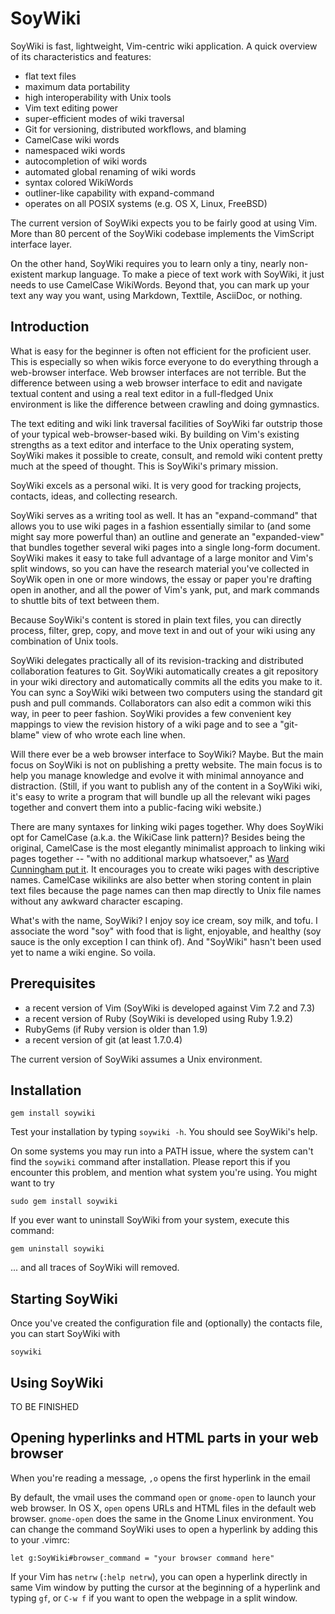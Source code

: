 # SoyWiki

SoyWiki is fast, lightweight, Vim-centric wiki application. A quick
overview of its characteristics and features:

* flat text files
* maximum data portability
* high interoperability with Unix tools
* Vim text editing power
* super-efficient modes of wiki traversal 
* Git for versioning, distributed workflows, and blaming
* CamelCase wiki words
* namespaced wiki words
* autocompletion of wiki words
* automated global renaming of wiki words
* syntax colored WikiWords
* outliner-like capability with expand-command 
* operates on all POSIX systems (e.g. OS X, Linux, FreeBSD)

The current version of SoyWiki expects you to be fairly good at using
Vim. More than 80 percent of the SoyWiki codebase implements the
VimScript interface layer.

On the other hand, SoyWiki requires you to learn only a tiny, nearly
non-existent markup language.  To make a piece of text work with
SoyWiki, it just needs to use CamelCase WikiWords.  Beyond that, you can
mark up your text any way you want, using Markdown, Texttile, AsciiDoc,
or nothing.

## Introduction

What is easy for the beginner is often not efficient for the proficient
user.  This is especially so when wikis force everyone to do everything
through a web-browser interface.  Web browser interfaces are not
terrible.  But the difference between using a web browser interface to
edit and navigate textual content and using a real text editor in a
full-fledged Unix environment is like the difference between crawling
and doing gymnastics.

The text editing and wiki link traversal facilities of SoyWiki far outstrip
those of your typical web-browser-based wiki.  By building on Vim's
existing strengths as a text editor and interface to the Unix operating
system, SoyWiki makes it possible to create, consult, and remold wiki
content pretty much at the speed of thought. This is SoyWiki's primary
mission.

SoyWiki excels as a personal wiki. It is very good for tracking
projects, contacts, ideas, and collecting research. 

SoyWiki serves as a writing tool as well. It has an "expand-command"
that allows you to use wiki pages in a fashion essentially similar to
(and some might say more powerful than) an outline and generate an
"expanded-view" that bundles together several wiki pages into a single
long-form document.  SoyWiki makes it easy to take full advantage of a
large monitor and Vim's split windows, so you can have the research
material you've collected in SoyWik open in one or more windows, the
essay or paper you're drafting open in another, and all the 
power of Vim's yank, put, and mark commands to shuttle bits of text
between them.

Because SoyWiki's content is stored in plain text files, you can
directly process, filter, grep, copy, and move text in and out of your
wiki using any combination of Unix tools.

SoyWiki delegates practically all of its revision-tracking and
distributed collaboration features to Git.  SoyWiki automatically
creates a git repository in your wiki directory and automatically
commits all the edits you make to it.  You can sync a SoyWiki wiki
between two computers using the standard git push and pull commands.
Collaborators can also edit a common wiki this way, in peer to peer
fashion. SoyWiki provides a few convenient key mappings to view the
revision history of a wiki page and to see a "git-blame" view of who
wrote each line when.

Will there ever be a web browser interface to SoyWiki? Maybe. But the
main focus on SoyWiki is not on publishing a pretty website. The main
focus is to help you manage knowledge and evolve it with minimal
annoyance and distraction.  (Still, if you want to publish any of the
content in a SoyWiki wiki, it's easy to write a program that will bundle
up all the relevant wiki pages together and convert them into a
public-facing wiki website.)

There are many syntaxes for linking wiki pages together. Why does
SoyWiki opt for CamelCase (a.k.a. the WikiCase link pattern)? Besides
being the original, CamelCase is the most elegantly minimalist approach
to linking wiki pages together -- "with no additional markup
whatsoever," as [Ward Cunningham put it][ward].  It encourages you to
create wiki pages with descriptive names.  CamelCase wikilinks are also
better when storing content in plain text files because the page names
can then map directly to Unix file names without any awkward character
escaping.

[ward]:http://c2.com/cgi/wiki?WikiCase

What's with the name, SoyWiki? I enjoy soy ice cream, soy milk, and
tofu. I associate the word "soy" with food that is light, enjoyable, and
healthy (soy sauce is the only exception I can think of). And "SoyWiki"
hasn't been used yet to name a wiki engine. So voila.


## Prerequisites

* a recent version of Vim (SoyWiki is developed against Vim 7.2 and 7.3)
* a recent version of Ruby (SoyWiki is developed using Ruby 1.9.2)
* RubyGems (if Ruby version is older than 1.9)
* a recent version of git (at least 1.7.0.4)

The current version of SoyWiki assumes a Unix environment. 


## Installation

    gem install soywiki

Test your installation by typing `soywiki -h`. You should see SoyWiki's help.

On some systems you may run into a PATH issue, where the system can't find the
`soywiki` command after installation. Please report this if you encounter this
problem, and mention what system you're using. You might want to try 

    sudo gem install soywiki

If you ever want to uninstall SoyWiki from your system, execute this command:

    gem uninstall soywiki

... and all traces of SoyWiki will removed.

## Starting SoyWiki

Once you've created the configuration file and (optionally) the contacts file,
you can start SoyWiki with

    soywiki

## Using SoyWiki


TO BE FINISHED


## Opening hyperlinks and HTML parts in your web browser

When you're reading a message, `,o` opens the first hyperlink in the email

By default, the vmail uses the command `open` or `gnome-open` to launch your
web browser. In OS X, `open` opens URLs and HTML files in the default web
browser.  `gnome-open` does the same in the Gnome Linux environment.  You can
change the command SoyWiki uses to open a hyperlink by adding this to your
.vimrc:

    let g:SoyWiki#browser_command = "your browser command here"

If your Vim has `netrw` (`:help netrw`), you can open a hyperlink directly in
same Vim window by putting the cursor at the beginning of a hyperlink and
typing `gf`, or `C-w f` if you want to open the webpage in a split window. 


